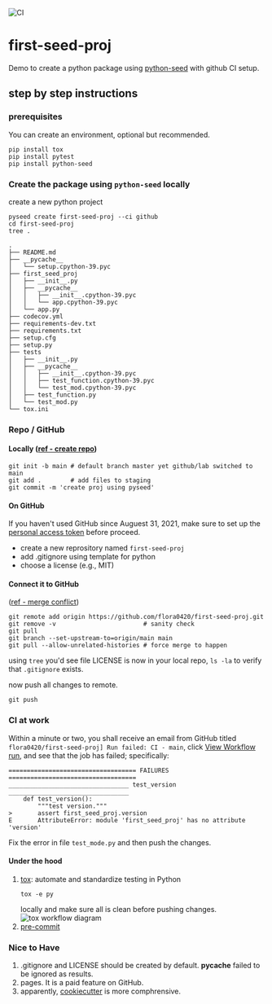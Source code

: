 ![CI](https://github.com/flora0420/first-seed-proj/actions/workflows/ci.yml/badge.svg)
<!-- ![example workflow](https://github.com/<OWNER>/<REPOSITORY>/actions/workflows/<WORKFLOW_FILE>/badge.svg) -->

# first-seed-proj
Demo to create a python package using [python-seed](https://github.com/developmentseed/python-seed) with github CI setup.

## step by step instructions
### prerequisites
You can create an environment, optional but recommended.
```
pip install tox
pip install pytest
pip install python-seed
```

### Create the package using `python-seed` **locally**
create a new python project
```
pyseed create first-seed-proj --ci github
cd first-seed-proj
tree .
```
```
.
├── README.md
├── __pycache__
│   └── setup.cpython-39.pyc
├── first_seed_proj
│   ├── __init__.py
│   ├── __pycache__
│   │   ├── __init__.cpython-39.pyc
│   │   └── app.cpython-39.pyc
│   └── app.py
├── codecov.yml
├── requirements-dev.txt
├── requirements.txt
├── setup.cfg
├── setup.py
├── tests
│   ├── __init__.py
│   ├── __pycache__
│   │   ├── __init__.cpython-39.pyc
│   │   ├── test_function.cpython-39.pyc
│   │   └── test_mod.cpython-39.pyc
│   ├── test_function.py
│   └── test_mod.py
└── tox.ini
```
### Repo / GitHub
#### Locally ([ref - create repo](https://kbroman.org/github_tutorial/pages/init.html))
```
git init -b main # default branch master yet github/lab switched to main
git add .        # add files to staging
git commit -m 'create proj using pyseed' 
```

#### On GitHub
If you haven't used GitHub since Auguest 31, 2021, make sure to set up the [personal access token](https://docs.github.com/en/authentication/keeping-your-account-and-data-secure/creating-a-personal-access-token) before proceed.

- create a new reprository named `first-seed-proj`
- add .gitignore using template for python
- choose a license (e.g., MIT)

#### Connect it to GitHub
([ref - merge conflict](https://stackoverflow.com/questions/37937984/git-refusing-to-merge-unrelated-histories-on-rebase))
```
git remote add origin https://github.com/flora0420/first-seed-proj.git  
git remove -v                        # sanity check
git pull                             
git branch --set-upstream-to=origin/main main
git pull --allow-unrelated-histories # force merge to happen
```

using `tree` you'd see file LICENSE is now in your local repo, `ls -la` to verify that `.gitignore` exists.

now push all changes to remote. 
```
git push
```

### CI at work
Within a minute or two, you shall receive an email from GitHub titled `flora0420/first-seed-proj] Run failed: CI - main`, click [View Workflow run](https://github.com/flora0420/first-seed-proj/actions/runs/2046791613), and see that the job has failed; specifically:

```
=================================== FAILURES ===================================
_________________________________ test_version _________________________________
    def test_version():
        """test version."""
>       assert first_seed_proj.version
E       AttributeError: module 'first_seed_proj' has no attribute 'version'
```

Fix the error in file `test_mode.py` and then push the changes.

#### Under the hood
1. [tox](https://tox.wiki/en/latest/index.html): automate and standardize testing in Python
    ```
    tox -e py
    ```
    locally and make sure all is clean before pushing changes. 
    ![tox workflow diagram](https://tox.wiki/en/latest/_images/tox_flow.png)
2. [pre-commit](https://pre-commit.com)


### Nice to Have
1. .gitignore and LICENSE should be created by default. __pycache__ failed to be ignored as results. 
1. pages. It is a paid feature on GitHub. 
1. apparently, [cookiecutter](https://cookiecutter.readthedocs.io/en/2.0.2/README.html) is more comphrensive.